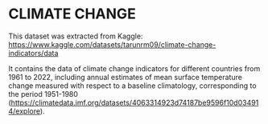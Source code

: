 # CLIMATE CHANGE

This dataset was extracted from Kaggle: https://www.kaggle.com/datasets/tarunrm09/climate-change-indicators/data 

It contains the data of climate change indicators for different countries from 1961 to 2022, including annual estimates of mean surface temperature change measured with respect to a baseline climatology, corresponding to the period 1951-1980 (https://climatedata.imf.org/datasets/4063314923d74187be9596f10d034914/explore).
